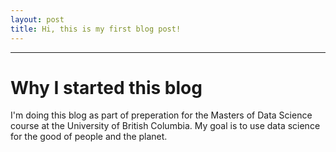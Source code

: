 ```yaml
---
layout: post
title: Hi, this is my first blog post!
---
```


<hr>

# Why I started this blog

I'm doing this blog as part of preperation for the Masters of Data Science course at the University of British Columbia. My goal is to use data science for the good of people and the planet.

